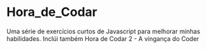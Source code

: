 # Hora_de_Codar
Uma série de exercícios curtos de Javascript para melhorar minhas habilidades.
Inclúi também Hora de Codar 2 - A vingança do Coder
